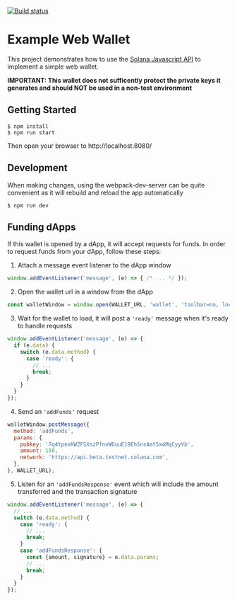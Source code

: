 [![Build status][travis-image]][travis-url]

[travis-image]: https://api.travis-ci.org/solana-labs/example-webwallet.svg?branch=master
[travis-url]: https://travis-ci.org/solana-labs/example-webwallet

# Example Web Wallet

This project demonstrates how to use the [Solana Javascript API](https://github.com/solana-labs/solana-web3.js)
to implement a simple web wallet.

**IMPORTANT: This wallet does not sufficently protect the private keys it
generates and should NOT be used in a non-test environment**

## Getting Started

```
$ npm install
$ npm run start
```

Then open your browser to http://localhost:8080/

## Development

When making changes, using the webpack-dev-server can be quite convenient as it
will rebuild and reload the app automatically

```
$ npm run dev
```

## Funding dApps

If this wallet is opened by a dApp, it will accept requests for funds. In order to
request funds from your dApp, follow these steps:

1. Attach a message event listener to the dApp window
```js
window.addEventListener('message', (e) => { /* ... */ });
```
2. Open the wallet url in a window from the dApp
```js
const walletWindow = window.open(WALLET_URL, 'wallet', 'toolbar=no, location=no, status=no, menubar=no, scrollbars=yes, resizable=yes, width=500, height=600');
```
3. Wait for the wallet to load, it will post a `'ready'` message when it's ready to handle requests
```js
window.addEventListener('message', (e) => {
  if (e.data) {
    switch (e.data.method) {
      case 'ready': {
        // ...
        break;
      }
    }
  }
});
```
4. Send an `'addFunds'` request
```js
walletWindow.postMessage({
  method: 'addFunds',
  params: {
    pubkey: '7q4tpevKWZFSXszPfnvWDuuE19EhSnsAmt5x4MqCyyVb',
    amount: 150,
    network: 'https://api.beta.testnet.solana.com',
  },
}, WALLET_URL);
```
5. Listen for an `'addFundsResponse'` event which will include the amount transferred and the transaction signature
```js
window.addEventListener('message', (e) => {
  // ...
  switch (e.data.method) {
    case 'ready': {
      // ...
      break;
    }
    case 'addFundsResponse': {
      const {amount, signature} = e.data.params;
      // ...
      break;
    }
  }
});
```
